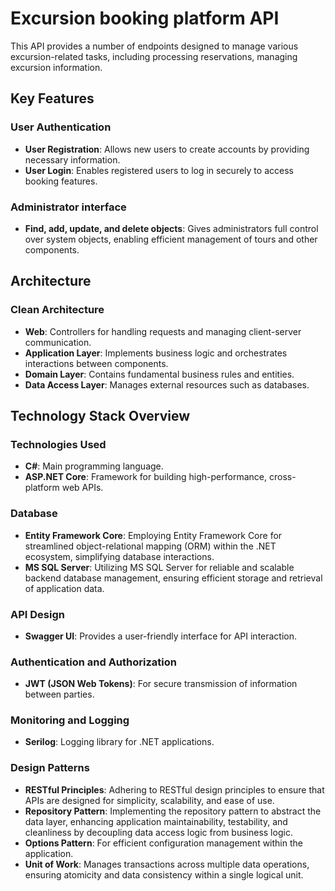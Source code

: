 # Excursion booking platform API

This API provides a number of endpoints designed to manage various excursion-related tasks, including processing reservations, managing excursion information.

## Key Features

### User Authentication

- **User Registration**: Allows new users to create accounts by providing necessary information.
- **User Login**: Enables registered users to log in securely to access booking features.

### Administrator interface

- **Find, add, update, and delete objects**: Gives administrators full control over system objects, enabling efficient management of tours and other components.

## Architecture

### Clean Architecture

- **Web**: Controllers for handling requests and managing client-server communication.
- **Application Layer**: Implements business logic and orchestrates interactions between components.
- **Domain Layer**: Contains fundamental business rules and entities.
- **Data Access Layer**: Manages external resources such as databases.

## Technology Stack Overview

### Technologies Used

- **C#**: Main programming language.
- **ASP.NET Core**: Framework for building high-performance, cross-platform web APIs.

### Database

- **Entity Framework Core**: Employing Entity Framework Core for streamlined object-relational mapping (ORM) within the .NET ecosystem, simplifying database interactions.
- **MS SQL Server**: Utilizing MS SQL Server for reliable and scalable backend database management, ensuring efficient storage and retrieval of application data.

### API Design

- **Swagger UI**: Provides a user-friendly interface for API interaction.

### Authentication and Authorization

- **JWT (JSON Web Tokens)**: For secure transmission of information between parties.

### Monitoring and Logging

- **Serilog**: Logging library for .NET applications.

### Design Patterns

- **RESTful Principles**: Adhering to RESTful design principles to ensure that APIs are designed for simplicity, scalability, and ease of use.
- **Repository Pattern**: Implementing the repository pattern to abstract the data layer, enhancing application maintainability, testability, and cleanliness by decoupling data access logic from business logic.
- **Options Pattern**: For efficient configuration management within the application.
- **Unit of Work**: Manages transactions across multiple data operations, ensuring atomicity and data consistency within a single logical unit.
